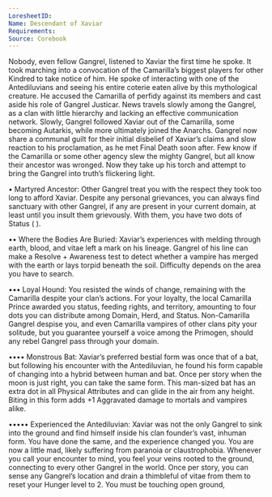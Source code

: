 ```yaml
---
LoresheetID: 
Name: Descendant of Xaviar
Requirements:
Source: Corebook
---
```

Nobody, even fellow Gangrel, listened to Xaviar the first time he spoke. It took marching into a convocation of the Camarilla’s biggest players for other Kindred to take notice of him. He spoke of interacting with one of the Antediluvians and seeing his entire coterie eaten alive by this mythological creature. He accused the Camarilla of perfidy against its members and cast aside his role of Gangrel Justicar. News travels slowly among the Gangrel, as a clan with little hierarchy and lacking an effective communication network. Slowly, Gangrel followed Xaviar out of the Camarilla, some becoming Autarkis, while more ultimately joined the Anarchs. Gangrel now share a communal guilt for their initial disbelief of Xaviar’s claims and slow reaction to his proclamation, as he met Final Death soon after. Few know if the Camarilla or some other agency slew the mighty Gangrel, but all know their ancestor was wronged. Now they take up his torch and attempt to bring the Gangrel into truth’s flickering light. 

• Martyred Ancestor: Other Gangrel treat you with the respect they took too long to afford Xaviar. Despite any personal grievances, you can always find sanctuary with other Gangrel, if any are present in your current domain, at least until you insult them grievously. With them, you have two dots of Status ( ). 

•• Where the Bodies Are Buried: Xaviar’s experiences with melding through earth, blood, and vitae left a mark on his lineage. Gangrel of his line can make a Resolve + Awareness test to detect whether a vampire has merged with the earth or lays torpid beneath the soil. Difficulty depends on the area you have to search. 

••• Loyal Hound: You resisted the winds of change, remaining with the Camarilla despite your clan’s actions. For your loyalty, the local Camarilla Prince awarded you status, feeding rights, and territory, amounting to four dots you can distribute among Domain, Herd, and Status. Non-Camarilla Gangrel despise you, and even Camarilla vampires of other clans pity your solitude, but you guarantee yourself a voice among the Primogen, should any rebel Gangrel pass through your domain. 

•••• Monstrous Bat: Xaviar’s preferred bestial form was once that of a bat, but following his encounter with the Antediluvian, he found his form capable of changing into a hybrid between human and bat. Once per story when the moon is just right, you can take the same form. This man-sized bat has an extra dot in all Physical Attributes and can glide in the air from any height. Biting in this form adds +1 Aggravated damage to mortals and vampires alike. 

••••• Experienced the Antediluvian: Xaviar was not the only Gangrel to sink into the ground and find himself inside his clan founder’s vast, inhuman form. You have done the same, and the experience changed you. You are now a little mad, likely suffering from paranoia or claustrophobia. Whenever you call your encounter to mind, you feel your veins rooted to the ground, connecting to every other Gangrel in the world. Once per story, you can sense any Gangrel’s location and drain a thimbleful of vitae from them to reset your Hunger level to 2. You must be touching open ground, 